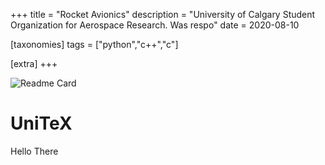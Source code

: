 +++
title = "Rocket Avionics"
description = "University of Calgary Student Organization for Aerospace Research. Was respo"
date = 2020-08-10

[taxonomies]
tags = ["python","c++","c"]

[extra]
+++

![Readme Card](https://github-readme-stats.vercel.app/api/pin/?username=AaronL11&repo=UniTeX&theme=transparent&border_color=4fb0a5)
<!-- (https://github.com/anuraghazra/github-readme-stats) -->

# UniTeX

Hello There
